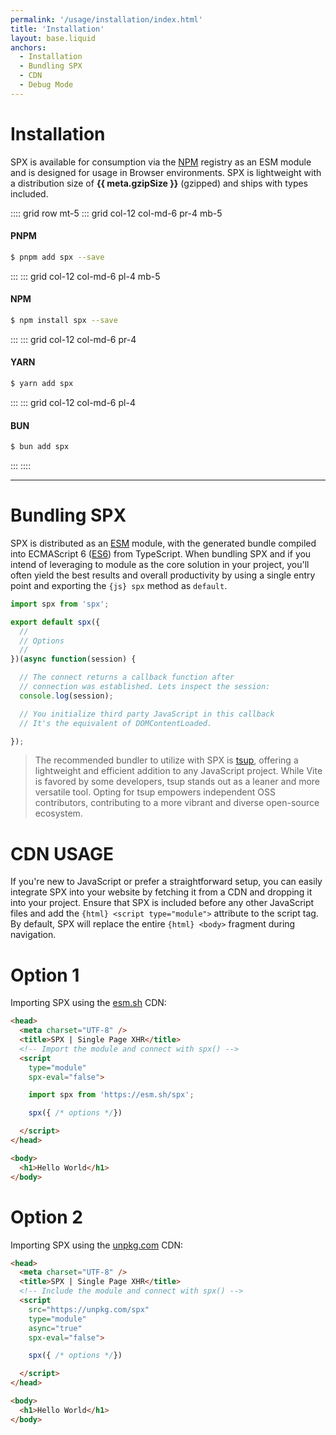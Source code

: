 ```yaml
---
permalink: '/usage/installation/index.html'
title: 'Installation'
layout: base.liquid
anchors:
  - Installation
  - Bundling SPX
  - CDN
  - Debug Mode
---
```


# Installation

SPX is available for consumption via the [NPM](https://www.npmjs.com/package/spx) registry as an ESM module and is designed for usage in Browser environments. SPX is lightweight with a distribution size of **{{ meta.gzipSize }}** (gzipped) and ships with types included.

:::: grid row mt-5
::: grid col-12 col-md-6 pr-4 mb-5

#### PNPM

```bash
$ pnpm add spx --save
```

:::
::: grid col-12 col-md-6 pl-4 mb-5

#### NPM

```bash
$ npm install spx --save
```

:::
::: grid col-12 col-md-6 pr-4

#### YARN

```bash
$ yarn add spx
```

:::
::: grid col-12 col-md-6 pl-4

#### BUN

```bash
$ bun add spx
```

:::
::::

---

# Bundling SPX

SPX is distributed as an [ESM](https://developer.mozilla.org/en-US/docs/Web/JavaScript/Guide/Modules) module, with the generated bundle compiled into ECMAScript 6 ([ES6](https://kangax.github.io/compat-table/es6/)) from TypeScript. When bundling SPX and if you intend of leveraging to module as the core solution in your project, you'll often yield the best results and overall productivity by using a single entry point and exporting the `{js} spx` method as `default`.

<!-- prettier-ignore -->
```js
import spx from 'spx';

export default spx({
  //
  // Options
  //
})(async function(session) {

  // The connect returns a callback function after
  // connection was established. Lets inspect the session:
  console.log(session);

  // You initialize third party JavaScript in this callback
  // It's the equivalent of DOMContentLoaded.

});
```

> The recommended bundler to utilize with SPX is [tsup](https://tsup.egoist.dev), offering a lightweight and efficient addition to any JavaScript project. While Vite is favored by some developers, tsup stands out as a leaner and more versatile tool. Opting for tsup empowers independent OSS contributors, contributing to a more vibrant and diverse open-source ecosystem.

# CDN USAGE

If you're new to JavaScript or prefer a straightforward setup, you can easily integrate SPX into your website by fetching it from a CDN and dropping it into your project. Ensure that SPX is included before any other JavaScript files and add the `{html} <script type="module">` attribute to the script tag. By default, SPX will replace the entire `{html} <body>` fragment during navigation.

# Option 1

Importing SPX using the [esm.sh](https://esm.sh) CDN:

<!-- prettier-ignore -->
```html
<head>
  <meta charset="UTF-8" />
  <title>SPX | Single Page XHR</title>
  <!-- Import the module and connect with spx() -->
  <script
    type="module"
    spx-eval="false">

    import spx from 'https://esm.sh/spx';

    spx({ /* options */})

  </script>
</head>

<body>
  <h1>Hello World</h1>
</body>
```

# Option 2

Importing SPX using the [unpkg.com](https://unpkg.com) CDN:

<!-- prettier-ignore -->
```html
<head>
  <meta charset="UTF-8" />
  <title>SPX | Single Page XHR</title>
  <!-- Include the module and connect with spx() -->
  <script
    src="https://unpkg.com/spx"
    type="module"
    async="true"
    spx-eval="false">

    spx({ /* options */})

  </script>
</head>

<body>
  <h1>Hello World</h1>
</body>
```
